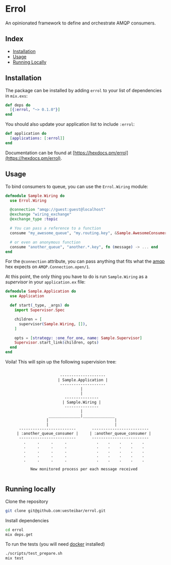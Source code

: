 # Errol

An opinionated framework to define and orchestrate AMQP consumers.

## Index

- [Installation](#installation)
- [Usage](#usage)
- [Running Locally](#running-locally)

## Installation

The package can be installed by adding `errol` to your list of dependencies in `mix.exs`:

```elixir
def deps do
  [{:errol, "~> 0.1.0"}]
end
```

You should also update your application list to include `:errol`:

```elixir
def application do
  [applications: [:errol]]
end
```

Documentation can be found at [https://hexdocs.pm/errol](https://hexdocs.pm/errol).

## Usage

To bind consumers to queue, you can use the `Errol.Wiring` module:

```elixir
defmodule Sample.Wiring do
  use Errol.Wiring

  @connection "amqp://guest:guest@localhost"
  @exchange "wiring_exchange"
  @exchange_type :topic

  # You can pass a reference to a function
  consume "my_awesome_queue", "my.routing.key", &Sample.AwesomeConsumer.consume/1

  # or even an anonymous function
  consume "another_queue", "another.*.key", fn (message) -> ... end
end
```

For the `@connection` attribute, you can pass anything that fits what the [amqp](https://hexdocs.pm/amqp/1.0.2/AMQP.Connection.html#open/1) hex expects on `AMQP.Connection.open/1`.

At this point, the only thing you have to do is run `Sample.Wiring` as a _supervisor_ in your `application.ex` file:

```elixir
defmodule Sample.Application do
  use Application

  def start(_type, _args) do
    import Supervisor.Spec

    children = [
      supervisor(Sample.Wiring, []),
    ]

    opts = [strategy: :one_for_one, name: Sample.Supervisor]
    Supervisor.start_link(children, opts)
  end
end
```

Voila! This will spin up the following supervision tree:

```

                        --------------------
                       | Sample.Application |
                        --------------------
                                 |
                                 |
                          ---------------
                         | Sample.Wiring |
                          ---------------
                                 |
                   ______________|______________
                  |                             |
                  |                             |
      -------------------------       -------------------------
     | :another_queue_consumer |     | :another_queue_consumer |
      -------------------------       -------------------------
        .     .     .     .             .    .    .    .    .
        .     .     .     .             .    .    .    .    .
        .     .     .     .             .    .    .    .    .
        .     .     .     .             .    .    .    .    .
        .     .     .     .             .    .    .    .    .

           New monitored process per each message received


```

## Running locally

Clone the repository
```bash
git clone git@github.com:uesteibar/errol.git
```

Install dependencies
```bash
cd errol
mix deps.get
```

To run the tests (you will need [docker](https://www.docker.com/) installed)
```bash
./scripts/test_prepare.sh
mix test
```

